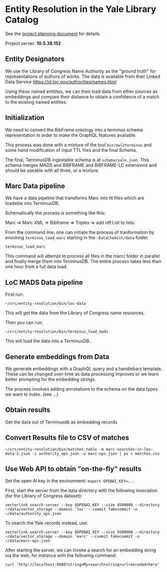 # Entity Resolution in the Yale Library Catalog

See the [project planning document](https://docs.google.com/document/d/1AmMHoyixGhvvwqIwh97yxw3B94yUBwzn2YTmVewLBXw/edit?usp=sharing) for details.

Project server: **10.5.38.152**

## Entity Designators

We use the Library of Congress Name Authority as the "ground
truth" for representations of authors of works. The data is available
from their Linked Data Service
https://id.loc.gov/authorities/names.html

Using these named entitites, we can then load data from other sources
as embeddings and compare their distance to obtain a confidence of a
match to the existing named entities.

## Initialization

We need to convert the BibFrame ontology into a terminus schema
representation in order to make the GraphQL features available.

This process was done with a mixture of the tool `bin/owl2terminus`
and some hand modification of input TTL files and the final Schema.

The final, TerminusDB ingestable schema is at
`schema/yale.json`. This schema merges MADS and BIBFRAME and
BIBFRAME-LC extensions and should be useable with all three, or a
mixture.

## Marc Data pipeline

We have a data pipeline that transforms Marc into ttl files which are
loadable into TerminusDB.

Schematically the process is something like this:

Marc => Marc XML => Bibframe => Triples => add rdf:List to lists.

From the command line, one can initiate the process of tranformation
by envoking `terminus_load_marc` starting in the `~DataChemist/data`
folder.

```shell
terminus_load_marc
```

This command will attempt to process all files in the marc/ folder in
parallel and finally merge them into TerminusDB. The entire process
takes less than one hour from a full data load.

## LoC MADS Data pipeline

First run:

`~/src/entity-resolution/bin/loc-data`

This will get the data from the Library of Congress name resources.

Then you can run:

`~/src/entity-resolution/bin/terminus_load_mads`

This will load the data into a TerminusDB.

## Generate embeddings from Data

We generate embeddings with a GraphQL query and a handlebars
template. These can be changed over-time as data processing improves
or we learn better prompting for the embedding strings.

The process involves adding annotations to the schema on the data
types we want to index. (see ...)

## Obtain results

Get the data out of Terminusdb as embedding records

## Convert Results file to CSV of matches

`~/src/entity-resolution/bin/matches_table -m marc-searches-in-loc-data-2.json -i authority_ops.json -u marc-ops.json | pv > matches.csv`

## Use Web API to obtain "on-the-fly" results

Set the open AI key in the environment: `export OPENAI_KEY=...`

First, start the server from the data directory with the following invocation (for the Library of Congress dataset):

```shell
vectorlink search-server --key $OPENAI_KEY --size 4500000 --directory ~/data/vector_storage --domain 'loc' --commit fakecommit -o ~/data/authority_ops.json
```

To search the Yale records instead, use:

```shell
vectorlink search-server --key $OPENAI_KEY --size 5600000 --directory ~/data/vector_storage --domain 'marc' --commit fakecommit -o ~/data/marc-ops.json
```

After starting the server, we can invoke a search for an embedding
string via the web, for instance with the following command:

```shell
curl 'http://localhost:8080?string=My+search+string+url+encoded+here'
```
